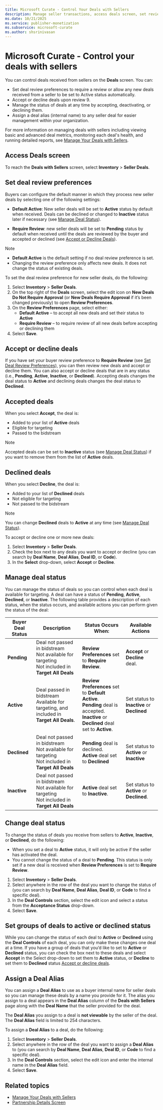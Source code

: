 ```yaml
---
title: Microsoft Curate - Control Your Deals with Sellers
description: Manage seller transactions, access deals screen, set review preferences, accept/decline deals, and efficiently handle deal statuses.
ms.date: 10/21/2025
ms.service: publisher-monetization
ms.subservice: microsoft-curate
ms.author: shsrinivasan
---
```


# Microsoft Curate - Control your deals with sellers

You can control deals received from sellers on the **Deals** screen. You can:

- Set deal review preferences to require a review or allow any new deals received from a seller to be set to Active status automatically.
- Accept or decline deals upon review 9.
- Manage the status of deals at any time by accepting, deactivating, or declining them.
- Assign a deal alias (internal name) to any seller deal for easier management within your organization.

For more information on managing deals with sellers including viewing basic and advanced deal metrics, monitoring each deal's health, and running detailed reports, see [Manage Your Deals with Sellers](manage-your-deals-with-sellers.md).

## Access Deals screen

To reach the **Deals with Sellers** screen, select **Inventory** > **Seller Deals**.

## Set deal review preferences

Buyers can configure the default manner in which they process new seller deals by selecting one of the following settings:

- **Default Active**: New seller deals will be set to **Active** status by default when received. Deals can be declined or changed to **Inactive** status later if necessary (see [Manage Deal Status](control-your-deals-with-sellers.md#manage-deal-status)).
  
- **Require Review**: new seller deals will be set to **Pending** status by default when received until the deals are reviewed by the buyer and accepted or declined (see [Accept or Decline Deals](control-your-deals-with-sellers.md#accept-or-decline-deals)).

 > [!NOTE]
  >
  > - **Default Active** is the default setting if no deal review preference is set.
  > - Changing the review preference only affects new deals. It does not change the status of existing deals.

To set the deal review preference for new seller deals, do the following:

1. Select **Inventory** > **Seller Deals**.
1. On the top right of the **Deals** screen, select the edit icon on **New Deals Do Not Require Approval** (or **New Deals Require Approval** if it’s been changed previously) to open **Review Preferences**.
1. On the **Review Preferences** page, select either:
   - **Default Active** – to accept all new deals and set their status to **Active**
   - **Require Review** – to require review of all new deals before accepting or declining them
1. Select **Save**.

## Accept or decline deals

If you have set your buyer review preference to **Require Review** (see [Set Deal Review Preferences](control-your-deals-with-sellers.md#set-deal-review-preferences)), you can then review new deals and accept or decline them. You can also accept or decline deals that are in any status (i.e., **Pending**, **Active**, **Inactive**, or **Declined**). Accepting deals changes the deal status to **Active** and declining deals changes the deal status to **Declined**.

## Accepted deals

When you select **Accept**, the deal is:

- Added to your list of **Active** deals
- Eligible for targeting
- Passed to the bidstream

> [!NOTE]
> Accepted deals can be set to **Inactive** status (see [Manage Deal Status](control-your-deals-with-sellers.md)) if you want to remove them from the list of **Active** deals.

## Declined deals

When you select **Decline**, the deal is:

- Added to your list of **Declined** deals
- Not eligible for targeting
- Not passed to the bidstream

> [!NOTE]
> You can change **Declined** deals to **Active** at any time (see [Manage Deal Status](control-your-deals-with-sellers.md#manage-deal-status)).

To accept or decline one or more new deals:

1. Select **Inventory** > **Seller Deals**.
1. Check the box next to any deals you want to accept or decline (you can search by **Deal Name**, **Deal Alias**, **Deal ID**, or **Code**).
1. In the **Select** drop-down, select **Accept** or **Decline**.

## Manage deal status

You can manage the status of deals so you can control when each deal is available for targeting. A deal can have a status of **Pending**, **Active**, **Declined**, or **Inactive**.
The following table provides a description of each status, when the status occurs, and available actions you can perform given the status of the deal:

| Buyer Deal Status | Description | Status Occurs When: | Available Actions |
|---|---|---|---|
| **Pending** | Deal not passed in bidstream<br>Not available for targeting<br>Not included in **Target All Deals** | **Review Preferences** set to **Require Review**. | **Accept** or **Decline** deal. |
| **Active** | Deal passed in bidstream<br>Available for targeting, and included in **Target All Deals**. | **Review Preferences** set to **Default Active**.<br>**Pending** deal is accepted.<br>**Inactive** or **Declined** deal set to **Active**. | Set status to **Inactive** or **Declined** |
| **Declined** | Deal not passed in bidstream<br>Not available for targeting<br>Not included in **Target All Deals** | **Pending** deal is declined.<br>**Active** deal set to **Declined** | Set status to **Active** or **Inactive** |
| **Inactive** | Deal not passed in bidstream<br>Not available for targeting<br>Not included in **Target All Deals** | **Active** deal set to **Inactive**. | Set status to **Active** or **Declined**. |

## Change deal status

To change the status of deals you receive from sellers to **Active**, **Inactive**, or **Declined**, do the
following:

- When you set a deal to **Active** status, it will only be active if the seller has activated the deal.
- You cannot change the status of a deal to **Pending**. This status is only set if a new deal is received when **Review Preferences** is set to **Require Review**.

1. Select **Inventory** > **Seller Deals**.
1. Select anywhere in the row of the deal you want to change the status of (you can search by **Deal Name**, **Deal Alias**, **Deal ID**, or **Code** to find a specific deal).
1. In the **Deal Controls** section, select the edit icon and select a status from the **Acceptance Status** drop-down.
1. Select **Save**.

## Set groups of deals to active or declined status

While you can change the status of each deal to **Active** or **Declined** using the **Deal Controls** of each deal, you can only make these changes one deal at a time. If you have a group of deals that you’d like to set to **Active** or **Declined** status, you can check the box next to these deals and select **Accept** in the Select drop-down to set them to **Active** status, or **Decline** to set them to
**Declined** status [Accept or decline deals](control-your-deals-with-sellers.md#accept-or-decline-deals).

## Assign a Deal Alias

You can assign a **Deal Alias** to use as a buyer internal name for seller deals so you can manage these deals by a name you provide for it. The alias you assign to a deal appears in the **Deal Alias** column of the **Deals with Sellers** page along with the **Deal Name** that the seller provided for the deal.

The **Deal Alias** you assign to a deal is **not viewable** by the seller of the deal. The **Deal Alias** field is limited to 254 characters.

To assign a **Deal Alias** to a deal, do the following:

1. Select **Inventory** > **Seller Deals**.
1. Select anywhere in the row of the deal you want to assign a **Deal Alias** to (you can search by **Deal Name**, **Deal Alias**, **Deal ID**, or **Code** to find a specific deal).
1. In the **Deal Controls** section, select the edit icon and enter the internal name in the **Deal Alias** field.
1. Select **Save**.

## Related topics

- [Manage Your Deals with Sellers](manage-your-deals-with-sellers.md)
- [Partnership Details Screen](partnership-details-screen-buyer-view.md)
